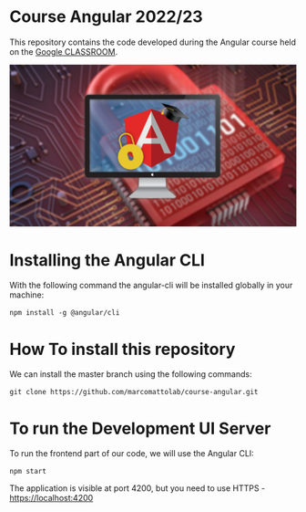 # Course Angular 2022/23

This repository contains the code developed during the Angular course held on the [Google CLASSROOM](https://classroom.google.com/c/NTcwODg1MDc1NDU5?cjc=obynv4h).

![Angular Course](https://github.com/marcomattolab/course-angular/blob/main/angular-course.png)


# Installing the Angular CLI

With the following command the angular-cli will be installed globally in your machine:

    npm install -g @angular/cli 

# How To install this repository

We can install the master branch using the following commands:

    git clone https://github.com/marcomattolab/course-angular.git
    
# To run the Development UI Server

To run the frontend part of our code, we will use the Angular CLI:

    npm start 

The application is visible at port 4200, but you need to use HTTPS - [https://localhost:4200](https://localhost:4200)

